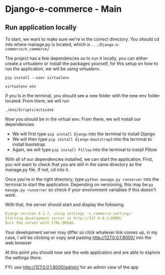 # Django-e-commerce - Main 

## Run application locally

To start, we want to make sure we're in the correct directory.
You should cd into where manage.py is located, which is `.../Django-e-commerce/e_commerce/`

The project has a few dependencies so to run it locally, you can either create a virtualenv
or install the packages yourself, for this setup on how to run the application, we will be using virtualenv.

``
pip install --user virtualenv
``

``
virtualenv env
``

if you ls in the terminal, you should see a new folder with the new env folder located.
From there, we will run 

``
./env/Scripts/activate
``

Now you should be in the virtual env. From there, we will install our dependencies

- We will first type `pip install Django` into the terminal to install Django
- We will then type `pip install django-bootstrap3` into the terminal to install bootstrap
- Again, we will type `pip install Pillow` into the terminal to install Pillow

With all of our dependencies installed, we can start the application. 
First, you will want to check that you are still in the same directory as the manage.py file. If not, cd into it. 

Once you're in the right directory, type `python manage.py runserver` into the terminal to start the application.
Depending on versioning, this may be `py manage.py runserver` so check if your environment variables if this doesn't work.

With that, the server should start and display the following

```yaml
Django version 4.1.7, using settings 'e_commerce.settings'
Starting development server at http://127.0.0.1:8000/
Quit the server with CTRL-BREAK.
```

Your development server may differ so click whatever link comes up, in my case, I will be clicking or copy and pasting 
http://127.0.0.1:8000/ into the web browser

At this point you should now see the web application and are able to explore the settings there. 

FYI: use http://127.0.0.1:8000/admin/ for an admin view of the app